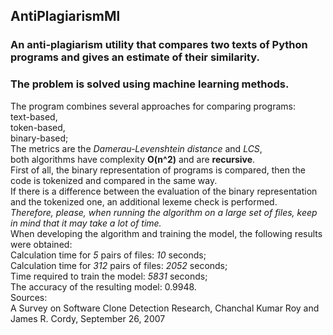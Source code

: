 ## AntiPlagiarismMl
### An anti-plagiarism utility that compares two texts of Python programs and gives an estimate of their similarity. 
### The problem is solved using machine learning methods.

The program combines several approaches for comparing programs:   
text-based,  
token-based,  
binary-based;  
The metrics are the _Damerau-Levenshtein distance_ and _LCS_,  
both algorithms have complexity __O(n^2)__ and are __recursive__.  
First of all, the binary representation of programs is compared, then the code is tokenized and compared in the same way.  
If there is a difference between the evaluation of the binary representation and the tokenized one, an additional lexeme check is performed.  
_Therefore, please, when running the algorithm on a large set of files, keep in mind that it may take a lot of time._  
When developing the algorithm and training the model, the following results were obtained:  
Calculation time for _5_ pairs of files: _10_ seconds;  
Calculation time for _312_ pairs of files: _2052_ seconds;  
Time required to train the model: _5831_ seconds;  
The accuracy of the resulting model: 0.9948.  
Sources:   
A Survey on Software Clone Detection Research,
Chanchal Kumar Roy and James R. Cordy,
September 26, 2007  

